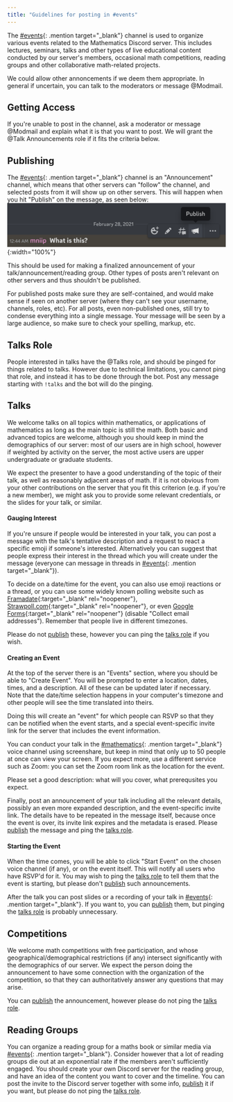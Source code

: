 ```yaml
---
title: "Guidelines for posting in #events"
---
```


The [#events](https://discord.com/channels/268882317391429632/815365955512959046/){: .mention target="_blank"} channel is used to organize various events related to the Mathematics Discord server. This includes lectures, seminars, talks and other types of live educational content conducted by our server's members, occasional math competitions, reading groups and other collaborative math-related projects.

We could allow other annoncements if we deem them appropriate. In general if uncertain, you can talk to the moderators or message <a class="mention">@Modmail</a>.

## Getting Access

If you're unable to post in the channel, ask a moderator or message <a class="mention">@Modmail</a> and explain what it is that you want to post. We will grant the <a class="mention">@Talk Announcements</a> role if it fits the criteria below.

## Publishing

The [#events](https://discord.com/channels/268882317391429632/815365955512959046/){: .mention target="_blank"} channel is an "Announcement" channel, which means that other servers can "follow" the channel, and selected posts from it will show up on other servers. This will happen when you hit "Publish" on the message, as seen below:
![Publish button on a message](/static/img/events-guidelines/publish.png){:width="100%"}

This should be used for making a finalized announcement of your talk/announcement/reading group. Other types of posts aren't relevant on other servers and thus shouldn't be published.

For published posts make sure they are self-contained, and would make sense if seen on another server (where they can't see your username, channels, roles, etc).
For all posts, even non-published ones, still try to condense everything into a single message. Your message will be seen by a large audience, so make sure to check your spelling, markup, etc.

## Talks Role

People interested in talks have the <a class="mention">@Talks</a> role, and should be pinged for things related to talks. However due to technical limitations, you cannot ping that role, and instead it has to be done through the bot. Post any message starting with `!talks` and the bot will do the pinging.

## Talks

We welcome talks on all topics within mathematics, or applications of mathematics as long as the main topic is still the math. Both basic and advanced topics are welcome, although you should keep in mind the demographics of our server: most of our users are in high school, however if weighted by activity on the server, the most active users are upper undergraduate or graduate students.

We expect the presenter to have a good understanding of the topic of their talk, as well as reasonably adjacent areas of math. If it is not obvious from your other contributions on the server that you fit this criterion (e.g. if you're a new member), we might ask you to provide some relevant credentials, or the slides for your talk, or similar.

#### Gauging Interest

If you're unsure if people would be interested in your talk, you can post a message with the talk's tentative description and a request to react a specific emoji if someone's interested. Alternatively you can suggest that people express their interest in the thread which you will create under the message (everyone can message in threads in [#events](https://discord.com/channels/268882317391429632/815365955512959046/){: .mention target="_blank"}).

To decide on a date/time for the event, you can also use emoji reactions or a thread, or you can use some widely known polling website such as [Framadate](https://framadate.org/create_poll.php?type=date){:target="_blank" rel="noopener"}, [Strawpoll.com](https://strawpoll.com/create/){:target="_blank" rel="noopener"}, or even [Google Forms](https://docs.google.com/forms/){:target="_blank" rel="noopener"} (disable "Collect email addresses"). Remember that people live in different timezones.

Please do not [publish](#publishing) these, however you can ping the [talks role](#talks-role) if you wish.

#### Creating an Event

At the top of the server there is an "Events" section, where you should be able to "Create Event". You will be prompted to enter a location, dates, times, and a description. All of these can be updated later if necessary. Note that the date/time selection happens in your computer's timezone and other people will see the time translated into theirs.

Doing this will create an "event" for which people can RSVP so that they can be notified when the event starts, and a special event-specific invite link for the server that includes the event information.

You can conduct your talk in the [#mathematics](https://discord.com/channels/268882317391429632/268882317391429633/){: .mention target="_blank"} voice channel using screenshare, but keep in mind that only up to 50 people at once can view your screen. If you expect more, use a different service such as Zoom: you can set the Zoom room link as the location for the event.

Please set a good description: what will you cover, what prerequsites you expect.

Finally, post an announcement of your talk including all the relevant details, possibly an even more expanded description, and the event-specific invite link. The details have to be repeated in the message itself, because once the event is over, its invite link expires and the metadata is erased. Please [publish](#publishing) the message and ping the [talks role](#talks-role).

#### Starting the Event

When the time comes, you will be able to click "Start Event" on the chosen voice channel (if any), or on the event itself. This will notify all users who have RSVP'd for it. You may wish to ping the [talks role](#talks-role) to tell them that the event is starting, but please don't [publish](#publishing) such announcements.

After the talk you can post slides or a recording of your talk in [#events](https://discord.com/channels/268882317391429632/815365955512959046/){: .mention target="_blank"}. If you want to, you can [publish](#publishing) them, but pinging the [talks role](#talks-role) is probably unnecessary.

## Competitions

We welcome math competitions with free participation, and whose geographical/demographical restrictions (if any) intersect significantly with the demographics of our server. We expect the person doing the announcement to have some connection with the organization of the competition, so that they can authoritatively answer any questions that may arise.

You can [publish](#publishing) the announcement, however please do not ping the [talks role](#talks-role).

## Reading Groups

You can organize a reading group for a maths book or similar media via [#events](https://discord.com/channels/268882317391429632/815365955512959046/){: .mention target="_blank"}. Consider however that a lot of reading groups die out at an exponential rate if the members aren't sufficiently engaged. You should create your own Discord server for the reading group, and have an idea of the content you want to cover and the timeline. You can post the invite to the Discord server together with some info, [publish](#publishing) it if you want, but please do not ping the [talks role](#talks-role).

